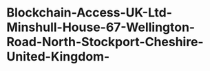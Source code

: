 # Blockchain-Access-UK-Ltd-Minshull-House-67-Wellington-Road-North-Stockport-Cheshire-United-Kingdom-